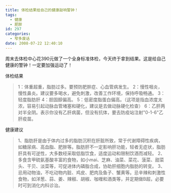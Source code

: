 ```yaml
---
title: 体检结果给自己的健康敲响警钟！
tags:
  - 健康
  - 肥胖
id: 297
categories:
  - 窄多废话
date: 2008-07-22 12:40:10
---
```


周末去体检中心花390元做了一个全身标准体检，今天终于拿到结果。这是给自己健康的警钟！一定要加强运动了！

体检结果
> 1：体重超重，脂肪过多。要预防肥胖症、心血管病发生。
> 2：慢性咽炎，慢性鼻炎。建议要多喝水，避免刺激，改善工作环境，保持呼吸畅通。
> 3：轻度脂肪肝
> 4：胆固醇偏高。
> 5：低密度脂蛋白偏高。（这项是指血浓度太浓，容易引起动脉血管堵塞和硬化，建议是去做动脉硬化检查）
> 6：乙肝两对半全阴。表示你没有乙肝病菌，但没有抗体，要去防疫站注射"0-1-6"乙肝疫苗。

健康建议
> 1、脂肪肝是由于体内过多的脂肪沉积在肝脏所致，常于代谢障碍性疾病，如糖尿病、高血脂、肥胖等。脂肪肝不一定影响肝功能，轻者无症状，脂肪肝具有可逆性，大多数经采取低脂饮食，适度运动和限制饮酒而减轻。
> 2、多食含甲硫氨基酸丰富的食物，如小mai、芝麻、油菜、菜花、菠菜、甜菜头、干贝、淡菜等，可促进体内磷脂合成，协助肝细胞内脂肪的转变。
> 3、忌用动物油，不吃动物内脏、鸡皮、肥肉及鱼子、蟹黄等。忌辛辣和刺激性食物，如洋葱、蒜、姜、辣椒、胡椒、咖喱和酒类等，并定期做B超，必要时可到消化内科诊治。